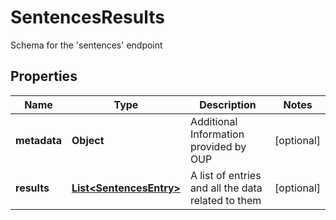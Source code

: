 

# SentencesResults

Schema for the 'sentences' endpoint

## Properties

Name | Type | Description | Notes
------------ | ------------- | ------------- | -------------
**metadata** | **Object** | Additional Information provided by OUP |  [optional]
**results** | [**List&lt;SentencesEntry&gt;**](SentencesEntry.md) | A list of entries and all the data related to them |  [optional]



